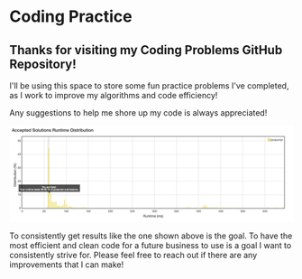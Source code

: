 # Coding Practice

## Thanks for visiting my Coding Problems GitHub Repository!

I'll be using this space to store some fun practice problems I've completed, as I work to improve my algorithms and code efficiency!

Any suggestions to help me shore up my code is always appreciated!

![EfficiencySS](ss.png)

To consistently get results like the one shown above is the goal. To have the most efficient and clean code for a future business to use is a goal I want to consistently strive for. Please feel free to reach out if there are any improvements that I can make!
